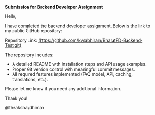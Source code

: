 **Submission for Backend Developer Assignment**

Hello,

I have completed the backend developer assignment. Below is the link to my public GitHub repository:

Repository Link: [(https://github.com/kvsabhiram/BharatFD-Backend-Test.git)](https://github.com/kvsabhiram/BharatFD-Backend-Test.git)

The repository includes:
- A detailed README with installation steps and API usage examples.
- Proper Git version control with meaningful commit messages.
- All required features implemented (FAQ model, API, caching, translations, etc.).

Please let me know if you need any additional information.

Thank you!

@theakshaydhiman
